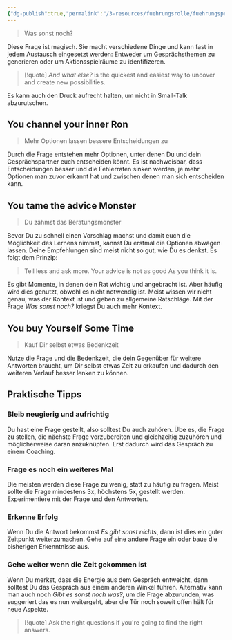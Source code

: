 ```yaml
---
{"dg-publish":true,"permalink":"/3-resources/fuehrungsrolle/fuehrungspersoenlichkeit/the-coaching-habit-von-michael-stanier/the-awe-question-and-what-else/","title":"The AWE Question: And what else?","created":"2024-12-09T09:04:09.746+01:00","updated":"2024-12-08T23:31:33.927+01:00"}
---
```



> Was sonst noch?

Diese Frage ist magisch. Sie macht verschiedene Dinge und kann fast in jedem Austausch eingesetzt werden: Entweder um Gesprächsthemen zu generieren oder um Aktionsspielräume zu identifizeren.

>[!quote]
>*And what else?* is the quickest and easiest way to uncover and create new possibilities.

Es kann auch den Druck aufrecht halten, um nicht in Small-Talk abzurutschen.

## You channel your inner Ron

> Mehr Optionen lassen bessere Entscheidungen zu

Durch die Frage entstehen mehr Optionen, unter denen Du und dein Gesprächspartner euch entscheiden könnt. Es ist nachweisbar, dass Entscheidungen besser und die Fehlerraten sinken werden, je mehr Optionen man zuvor erkannt hat und zwischen denen man sich entscheiden kann.

## You tame the advice Monster

> Du zähmst das Beratungsmonster

Bevor Du zu schnell einen Vorschlag machst und damit euch die Möglichkeit des Lernens nimmst, kannst Du erstmal die Optionen abwägen lassen. Deine Empfehlungen sind meist nicht so gut, wie Du es denkst. Es folgt dem Prinzip:

> Tell less and ask more.
> Your advice is not as good
> As you think it is.

Es gibt Momente, in denen dein Rat wichtig und angebracht ist. Aber häufig wird dies genutzt, obwohl es nicht notwendig ist. Meist wissen wir nicht genau, was der Kontext ist und geben zu allgemeine Ratschläge. Mit der Frage *Was sonst noch?*  kriegst Du auch mehr Kontext.

## You buy Yourself Some Time

> Kauf Dir selbst etwas Bedenkzeit

Nutze die Frage und die Bedenkzeit, die dein Gegenüber für weitere Antworten braucht, um Dir selbst etwas Zeit zu erkaufen und dadurch den weiteren Verlauf besser lenken zu können.

## Praktische Tipps

### Bleib neugierig und aufrichtig

Du hast eine Frage gestellt, also solltest Du auch zuhören. Übe es, die Frage zu stellen, die nächste Frage vorzubereiten und gleichzeitig zuzuhören und möglicherweise daran anzuknüpfen. Erst dadurch wird das Gespräch zu einem Coaching.

### Frage es noch ein weiteres Mal

Die meisten werden diese Frage zu wenig, statt zu häufig zu fragen. Meist sollte die Frage mindestens 3x, höchstens 5x, gestellt werden. Experimentiere mit der Frage und den Antworten.

### Erkenne Erfolg

Wenn Du die Antwort bekommst *Es gibt sonst nichts*, dann ist dies ein guter Zeitpunkt weiterzumachen. Gehe auf eine andere Frage ein oder baue die bisherigen Erkenntnisse aus.

### Gehe weiter wenn die Zeit gekommen ist

Wenn Du merkst, dass die Energie aus dem Gespräch entweicht, dann solltest Du das Gespräch aus einem anderen Winkel führen. Alternativ kann man auch noch *Gibt es sonst noch was?*, um die Frage abzurunden, was suggeriert das es nun weitergeht, aber die Tür noch soweit offen hält für neue Aspekte.

> [!quote]
> Ask the right questions if you're going to find the right answers.
